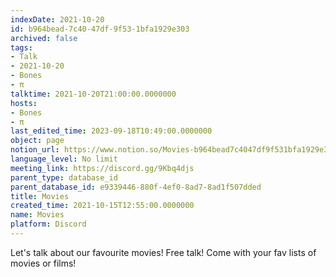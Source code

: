 ```yaml
---
indexDate: 2021-10-20
id: b964bead-7c40-47df-9f53-1bfa1929e303
archived: false
tags:
- Talk
- 2021-10-20
- Bones
- π
talktime: 2021-10-20T21:00:00.0000000
hosts:
- Bones
- π
last_edited_time: 2023-09-18T10:49:00.0000000
object: page
notion_url: https://www.notion.so/Movies-b964bead7c4047df9f531bfa1929e303
language_level: No limit
meeting_link: https://discord.gg/9Kbq4djs
parent_type: database_id
parent_database_id: e9339446-880f-4ef0-8ad7-8ad1f507dded
title: Movies
created_time: 2021-10-15T12:55:00.0000000
name: Movies
platform: Discord
---
```


Let's talk about our favourite movies!
Free talk! Come with your fav lists of movies or films!


